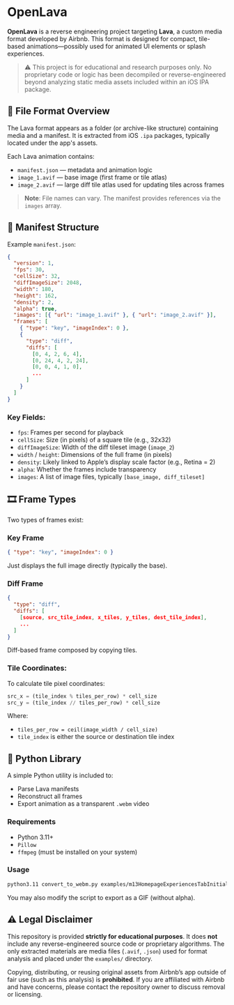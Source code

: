 # OpenLava

**OpenLava** is a reverse engineering project targeting **Lava**, a custom media format developed by Airbnb. This format is designed for compact, tile-based animations—possibly used for animated UI elements or splash experiences.

> ⚠️ This project is for educational and research purposes only. No proprietary code or logic has been decompiled or reverse-engineered beyond analyzing static media assets included within an iOS IPA package.

## 📁 File Format Overview

The Lava format appears as a folder (or archive-like structure) containing media and a manifest. It is extracted from iOS `.ipa` packages, typically located under the app's assets.

Each Lava animation contains:

- `manifest.json` — metadata and animation logic
- `image_1.avif` — base image (first frame or tile atlas)
- `image_2.avif` — large diff tile atlas used for updating tiles across frames

> **Note**: File names can vary. The manifest provides references via the `images` array.

## 🧾 Manifest Structure

Example `manifest.json`:

```json
{
  "version": 1,
  "fps": 30,
  "cellSize": 32,
  "diffImageSize": 2048,
  "width": 180,
  "height": 162,
  "density": 2,
  "alpha": true,
  "images": [{ "url": "image_1.avif" }, { "url": "image_2.avif" }],
  "frames": [
    { "type": "key", "imageIndex": 0 },
    {
      "type": "diff",
      "diffs": [
        [0, 4, 2, 6, 4],
        [0, 24, 4, 2, 24],
        [0, 0, 4, 1, 0],
        ...
      ]
    }
  ]
}
```

### Key Fields:

- `fps`: Frames per second for playback
- `cellSize`: Size (in pixels) of a square tile (e.g., 32x32)
- `diffImageSize`: Width of the diff tileset image (`image_2`)
- `width` / `height`: Dimensions of the full frame (in pixels)
- `density`: Likely linked to Apple’s display scale factor (e.g., Retina = 2)
- `alpha`: Whether the frames include transparency
- `images`: A list of image files, typically `[base_image, diff_tileset]`

## 🎞 Frame Types

Two types of frames exist:

### Key Frame

```json
{ "type": "key", "imageIndex": 0 }
```

Just displays the full image directly (typically the base).

### Diff Frame

```json
{
  "type": "diff",
  "diffs": [
    [source, src_tile_index, x_tiles, y_tiles, dest_tile_index],
    ...
  ]
}
```

Diff-based frame composed by copying tiles.

### Tile Coordinates:

To calculate tile pixel coordinates:

```python
src_x = (tile_index % tiles_per_row) * cell_size
src_y = (tile_index // tiles_per_row) * cell_size
```

Where:

- `tiles_per_row = ceil(image_width / cell_size)`
- `tile_index` is either the source or destination tile index

## 🐍 Python Library

A simple Python utility is included to:

- Parse Lava manifests
- Reconstruct all frames
- Export animation as a transparent `.webm` video

### Requirements

- Python 3.11+
- `Pillow`
- `ffmpeg` (must be installed on your system)

### Usage

```bash
python3.11 convert_to_webm.py examples/m13HomepageExperiencesTabInitialAnimationLavaAssets test.webm
```

You may also modify the script to export as a GIF (without alpha).

## ⚠️ Legal Disclaimer

This repository is provided **strictly for educational purposes**. It does **not** include any reverse-engineered source code or proprietary algorithms. The only extracted materials are media files (`.avif`, `.json`) used for format analysis and placed under the `examples/` directory.

Copying, distributing, or reusing original assets from Airbnb’s app outside of fair use (such as this analysis) is **prohibited**. If you are affiliated with Airbnb and have concerns, please contact the repository owner to discuss removal or licensing.
